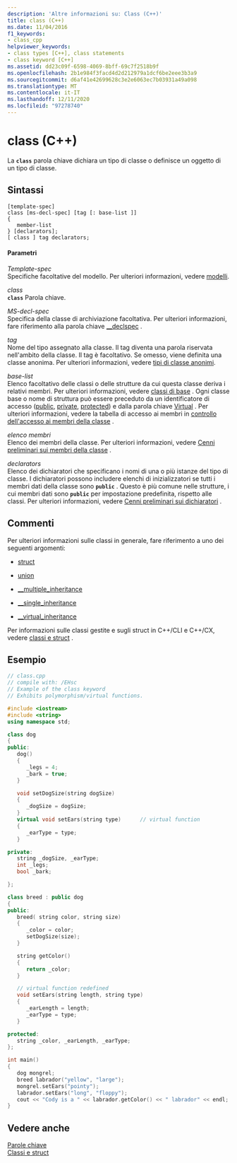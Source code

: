 ```yaml
---
description: 'Altre informazioni su: Class (C++)'
title: class (C++)
ms.date: 11/04/2016
f1_keywords:
- class_cpp
helpviewer_keywords:
- class types [C++], class statements
- class keyword [C++]
ms.assetid: dd23c09f-6598-4069-8bff-69c7f2518b9f
ms.openlocfilehash: 2b1e984f3facd4d2d212979a1dcf6be2eee3b3a9
ms.sourcegitcommit: d6af41e42699628c3e2e6063ec7b03931a49a098
ms.translationtype: MT
ms.contentlocale: it-IT
ms.lasthandoff: 12/11/2020
ms.locfileid: "97278740"
---
```

# <a name="class-c"></a>class (C++)

La **`class`** parola chiave dichiara un tipo di classe o definisce un oggetto di un tipo di classe.

## <a name="syntax"></a>Sintassi

```
[template-spec]
class [ms-decl-spec] [tag [: base-list ]]
{
   member-list
} [declarators];
[ class ] tag declarators;
```

#### <a name="parameters"></a>Parametri

*Template-spec*<br/>
Specifiche facoltative del modello. Per ulteriori informazioni, vedere [modelli](templates-cpp.md).

*class*<br/>
**`class`** Parola chiave.

*MS-decl-spec*<br/>
Specifica della classe di archiviazione facoltativa. Per ulteriori informazioni, fare riferimento alla parola chiave [__declspec](../cpp/declspec.md) .

*tag*<br/>
Nome del tipo assegnato alla classe. Il tag diventa una parola riservata nell'ambito della classe. Il tag è facoltativo. Se omesso, viene definita una classe anonima. Per ulteriori informazioni, vedere [tipi di classe anonimi](../cpp/anonymous-class-types.md).

*base-list*<br/>
Elenco facoltativo delle classi o delle strutture da cui questa classe deriva i relativi membri. Per ulteriori informazioni, vedere [classi di base](../cpp/base-classes.md) . Ogni classe base o nome di struttura può essere preceduto da un identificatore di accesso ([public](../cpp/public-cpp.md), [private](../cpp/private-cpp.md), [protected](../cpp/protected-cpp.md)) e dalla parola chiave [Virtual](../cpp/virtual-cpp.md) . Per ulteriori informazioni, vedere la tabella di accesso ai membri in [controllo dell'accesso ai membri della classe](member-access-control-cpp.md) .

*elenco membri*<br/>
Elenco dei membri della classe. Per ulteriori informazioni, vedere [Cenni preliminari sui membri della classe](../cpp/class-member-overview.md) .

*declarators*<br/>
Elenco dei dichiaratori che specificano i nomi di una o più istanze del tipo di classe. I dichiaratori possono includere elenchi di inizializzatori se tutti i membri dati della classe sono **`public`** . Questo è più comune nelle strutture, i cui membri dati sono **`public`** per impostazione predefinita, rispetto alle classi. Per ulteriori informazioni, vedere [Cenni preliminari sui dichiaratori](./declarations-and-definitions-cpp.md) .

## <a name="remarks"></a>Commenti

Per ulteriori informazioni sulle classi in generale, fare riferimento a uno dei seguenti argomenti:

- [struct](../cpp/struct-cpp.md)

- [union](../cpp/unions.md)

- [__multiple_inheritance](../cpp/inheritance-keywords.md)

- [__single_inheritance](../cpp/inheritance-keywords.md)

- [__virtual_inheritance](../cpp/inheritance-keywords.md)

Per informazioni sulle classi gestite e sugli struct in C++/CLI e C++/CX, vedere [classi e struct](../extensions/classes-and-structs-cpp-component-extensions.md) .

## <a name="example"></a>Esempio

```cpp
// class.cpp
// compile with: /EHsc
// Example of the class keyword
// Exhibits polymorphism/virtual functions.

#include <iostream>
#include <string>
using namespace std;

class dog
{
public:
   dog()
   {
      _legs = 4;
      _bark = true;
   }

   void setDogSize(string dogSize)
   {
      _dogSize = dogSize;
   }
   virtual void setEars(string type)      // virtual function
   {
      _earType = type;
   }

private:
   string _dogSize, _earType;
   int _legs;
   bool _bark;

};

class breed : public dog
{
public:
   breed( string color, string size)
   {
      _color = color;
      setDogSize(size);
   }

   string getColor()
   {
      return _color;
   }

   // virtual function redefined
   void setEars(string length, string type)
   {
      _earLength = length;
      _earType = type;
   }

protected:
   string _color, _earLength, _earType;
};

int main()
{
   dog mongrel;
   breed labrador("yellow", "large");
   mongrel.setEars("pointy");
   labrador.setEars("long", "floppy");
   cout << "Cody is a " << labrador.getColor() << " labrador" << endl;
}
```

## <a name="see-also"></a>Vedere anche

[Parole chiave](../cpp/keywords-cpp.md)<br/>
[Classi e struct](../cpp/classes-and-structs-cpp.md)
